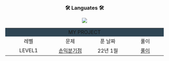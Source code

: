 <div align = "center">
  <h3>🛠 Languates 🛠</h3>
  <img src="https://img.shields.io/badge/Python-3766AB?style=flat-square&logo=Python&logoColor=white"/>

<br>

<div align = "center">
  
<table border="0" width="1200px">
  <tr bgcolor="#2F4554" align="center">
    <td colspan="4"> MY PROJECT </td>
  </tr>
  <tr align="center">
    <td width="300px"> 레벨 </td>
    <td width="300px"> 문제 </td>
    <td width="300px"> 푼 날짜 </td>
    <td width="300px"> 풀이 </td>
  </tr>
  <tr align="center">
    <td> LEVEL1 </td> <td> <a href="https://github.com/judahee/2022/blob/main/level_1/%EC%86%90%EC%9D%B5%EB%B6%84%EA%B8%B0%EC%A0%90.md"> 손익분기점 </a> </td> <td> 22년 1월 </td> <td> <a href="https://github.com/judahee/2022/blob/main/level_1/0126.py">풀이</a> </td>
  </tr>
 
</table>

